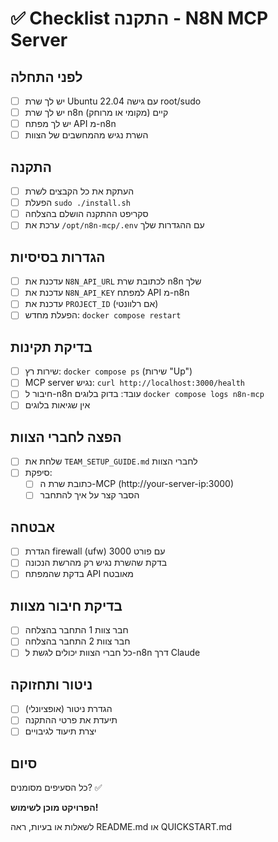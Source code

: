 # ✅ Checklist התקנה - N8N MCP Server

## לפני התחלה

- [ ] יש לך שרת Ubuntu 22.04 עם גישה root/sudo
- [ ] יש לך שרת n8n קיים (מקומי או מרוחק)
- [ ] יש לך מפתח API מ-n8n
- [ ] השרת נגיש מהמחשבים של הצוות

## התקנה

- [ ] העתקת את כל הקבצים לשרת
- [ ] הפעלת `sudo ./install.sh`
- [ ] סקריפט ההתקנה הושלם בהצלחה
- [ ] ערכת את `/opt/n8n-mcp/.env` עם ההגדרות שלך

## הגדרות בסיסיות

- [ ] עדכנת את `N8N_API_URL` לכתובת שרת n8n שלך
- [ ] עדכנת את `N8N_API_KEY` למפתח API מ-n8n
- [ ] עדכנת את `PROJECT_ID` (אם רלוונטי)
- [ ] הפעלת מחדש: `docker compose restart`

## בדיקת תקינות

- [ ] שירות רץ: `docker compose ps` (שירות "Up")
- [ ] MCP server נגיש: `curl http://localhost:3000/health`
- [ ] חיבור ל-n8n עובד: בדוק בלוגים `docker compose logs n8n-mcp`
- [ ] אין שגיאות בלוגים

## הפצה לחברי הצוות

- [ ] שלחת את `TEAM_SETUP_GUIDE.md` לחברי הצוות
- [ ] סיפקת:
  - [ ] כתובת שרת ה-MCP (http://your-server-ip:3000)
  - [ ] הסבר קצר על איך להתחבר

## אבטחה

- [ ] הגדרת firewall (ufw) עם פורט 3000
- [ ] בדקת שהשרת נגיש רק מהרשת הנכונה
- [ ] בדקת שהמפתח API מאובטח

## בדיקת חיבור מצוות

- [ ] חבר צוות 1 התחבר בהצלחה
- [ ] חבר צוות 2 התחבר בהצלחה
- [ ] כל חברי הצוות יכולים לגשת ל-n8n דרך Claude

## ניטור ותחזוקה

- [ ] הגדרת ניטור (אופציונלי)
- [ ] תיעדת את פרטי ההתקנה
- [ ] יצרת תיעוד לגיבויים

## סיום

כל הסעיפים מסומנים? ✅

**הפרויקט מוכן לשימוש!**

לשאלות או בעיות, ראה README.md או QUICKSTART.md
